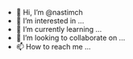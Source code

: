 - 👋 Hi, I’m @nastimch
- 👀 I’m interested in ...
- 🌱 I’m currently learning ...
- 💞️ I’m looking to collaborate on ...
- 📫 How to reach me ...

<!---
nastimch/nastimch is a ✨ special ✨ repository because its `README.md` (this file) appears on your GitHub profile.
You can click the Preview link to take a look at your changes.
--->
